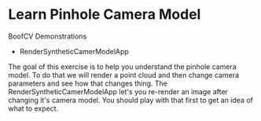 # Learn Pinhole Camera Model

BoofCV Demonstrations
* RenderSyntheticCamerModelApp

The goal of this exercise is to help you understand the pinhole camera model. To do that we will render
a point cloud and then change camera parameters and see how that changes thing. The RenderSyntheticCamerModelApp
let's you re-render an image after changing it's camera model. You should play with that first to
get an idea of what to expect.